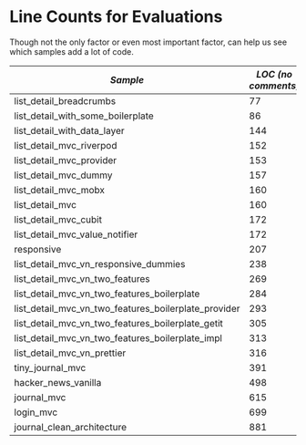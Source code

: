 # Line Counts for Evaluations

Though not the only factor or even most important factor, can help us see which
samples add a lot of code.
  
| *Sample* | *LOC (no comments)* |
|--------|-------------------|
| list_detail_breadcrumbs | 77 |
| list_detail_with_some_boilerplate | 86 |
| list_detail_with_data_layer | 144 |
| list_detail_mvc_riverpod | 152 |
| list_detail_mvc_provider | 153 |
| list_detail_mvc_dummy | 157 |
| list_detail_mvc_mobx | 160 |
| list_detail_mvc | 160 |
| list_detail_mvc_cubit | 172 |
| list_detail_mvc_value_notifier | 172 |
| responsive | 207 |
| list_detail_mvc_vn_responsive_dummies | 238 |
| list_detail_mvc_vn_two_features | 269 |
| list_detail_mvc_vn_two_features_boilerplate | 284 |
| list_detail_mvc_vn_two_features_boilerplate_provider | 293 |
| list_detail_mvc_vn_two_features_boilerplate_getit | 305 |
| list_detail_mvc_vn_two_features_boilerplate_impl | 313 |
| list_detail_mvc_vn_prettier | 316 |
| tiny_journal_mvc | 391 |
| hacker_news_vanilla | 498 |
| journal_mvc | 615 |
| login_mvc | 699 |
| journal_clean_architecture | 881 |

